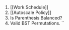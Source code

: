 1. [[Work Schedule]]
2. [[Autoscale Policy]]
3. Is Parenthesis Balanced?
4. Valid BST Permutations. ``


